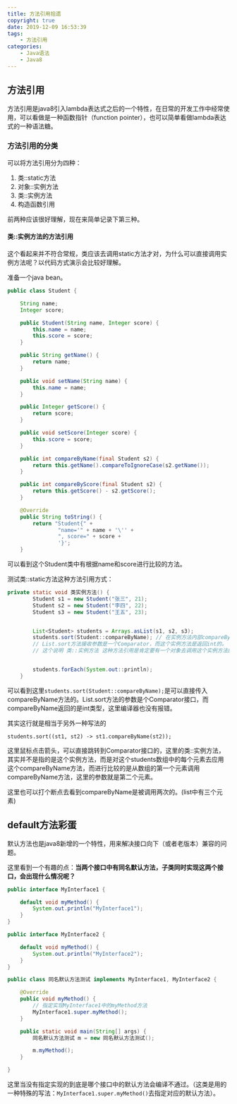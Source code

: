 ```yaml
---
title: 方法引用拾遗
copyright: true
date: 2019-12-09 16:53:39
tags:
	- 方法引用
categories:
	- Java语法
	- Java8
---
```


## 方法引用

方法引用是java8引入lambda表达式之后的一个特性，在日常的开发工作中经常使用，可以看做是一种函数指针（function pointer），也可以简单看做lambda表达式的一种语法糖。

<!-- more -->

### 方法引用的分类

可以将方法引用分为四种：

1. 类::static方法
2. 对象::实例方法
3. 类::实例方法
4. 构造函数引用

前两种应该很好理解，现在来简单记录下第三种。

#### 类::实例方法的方法引用

这个看起来并不符合常规，类应该去调用static方法才对，为什么可以直接调用实例方法呢？以代码方式演示会比较好理解。

准备一个java bean。

```java
public class Student {

    String name;
    Integer score;

    public Student(String name, Integer score) {
        this.name = name;
        this.score = score;
    }

    public String getName() {
        return name;
    }

    public void setName(String name) {
        this.name = name;
    }

    public Integer getScore() {
        return score;
    }

    public void setScore(Integer score) {
        this.score = score;
    }

    public int compareByName(final Student s2) {
        return this.getName().compareToIgnoreCase(s2.getName());
    }

    public int compareByScore(final Student s2) {
        return this.getScore() - s2.getScore();
    }

    @Override
    public String toString() {
        return "Student{" +
                "name='" + name + '\'' +
                ", score=" + score +
                '}';
    }
```

可以看到这个Student类中有根据name和score进行比较的方法。

测试类::static方法这种方法引用方式：

```java
private static void 类实例方法() {
        Student s1 = new Student("张三", 21);
        Student s2 = new Student("李四", 22);
        Student s3 = new Student("王五", 23);


        List<Student> students = Arrays.asList(s1, s2, s3);
        students.sort(Student::compareByName); // 在实例方法内部compareByName处打了断点，会被调用两次（list中只有三个元素），
        // List.sort方法接收参数是一个Comparator，而这个实例方法是返回int的。
        // 这个说明 类::实例方法 这种方法引用是肯定要有一个对象去调用这个实例方法的。这个对象就是传入lambda表达式的list中的第一个Student对象 而后一个student对象会作为compareByName的参数传入


        students.forEach(System.out::println);
    }
```

可以看到这里`students.sort(Student::compareByName);`是可以直接传入compareByName方法的。List.sort方法的参数是个Comparator接口，而compareByName返回的是int类型，这里编译器也没有报错。

其实这行就是相当于另外一种写法的

`students.sort((st1, st2) -> st1.compareByName(st2));`

这里鼠标点击箭头，可以直接跳转到Comparator接口的，这里的类::实例方法，其实并不是指的是这个实例方法，而是对这个students数组中的每个元素去应用这个compareByName方法，而进行比较的是从数组的第一个元素调用compareByName方法，这里的参数就是第二个元素。

这里也可以打个断点去看到compareByName是被调用两次的。(list中有三个元素)



## default方法彩蛋

默认方法也是java8新增的一个特性，用来解决接口向下（或者老版本）兼容的问题。

这里看到一个有趣的点：**当两个接口中有同名默认方法，子类同时实现这两个接口，会出现什么情况呢？**

```java
public interface MyInterface1 {

    default void myMethod() {
        System.out.println("MyInterface1");
    }
}
```

```java
public interface MyInterface2 {

    default void myMethod() {
        System.out.println("MyInterface2");
    }
}
```

```java
public class 同名默认方法测试 implements MyInterface1, MyInterface2 {

    @Override
    public void myMethod() {
        // 指定实现MyInterface1中的myMethod方法
        MyInterface1.super.myMethod();
    }

    public static void main(String[] args) {
        同名默认方法测试 m = new 同名默认方法测试();

        m.myMethod();
    }

}
```

这里当没有指定实现的到底是哪个接口中的默认方法会编译不通过。（这类是用的一种特殊的写法：`MyInterface1.super.myMethod()`去指定对应的默认方法）。